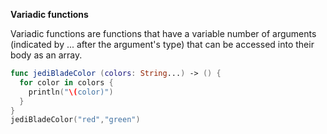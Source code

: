**Variadic functions**

Variadic functions are functions that have a variable number of arguments (indicated by ... after the argument's type) that can be accessed into their body as an array.

```swift
func jediBladeColor (colors: String...) -> () {
  for color in colors {
    println("\(color)")
  }
}
jediBladeColor("red","green")
```